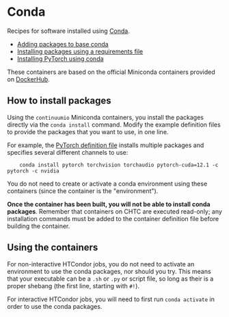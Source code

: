 # Conda

Recipes for software installed using [Conda](https://docs.conda.io/en/latest/).

- [Adding packages to base conda](base-conda)
- [Installing packages using a requirements file](conda-requirements)
- [Installing PyTorch using conda](conda-pytorch)

These containers are based on the official Miniconda containers provided on [DockerHub](https://hub.docker.com/r/continuumio/miniconda3).

## How to install packages

Using the `continuumio` Miniconda containers, you install the packages directly via the `conda install` command.
Modify the example definition files to provide the packages that you want to use, in one line.

For example, the [PyTorch definition file](conda-pytorch/conda-pytorch.def) installs multiple packages and specifies several different channels to use:

```
    conda install pytorch torchvision torchaudio pytorch-cuda=12.1 -c pytorch -c nvidia
```

You do not need to create or activate a conda environment using these containers (since the container is the "environment").

**Once the container has been built, you will not be able to install conda packages**.
Remember that containers on CHTC are executed read-only; any installation commands must be added to the container definition file before building the container.

## Using the containers

For non-interactive HTCondor jobs, you do not need to activate an environment to use the conda packages, nor should you try.
This means that your executable can be a `.sh` or `.py` or script file, so long as their is a proper shebang (the first line, starting with `#!`).

For interactive HTCondor jobs, you will need to first run `conda activate` in order to use the conda packages.

